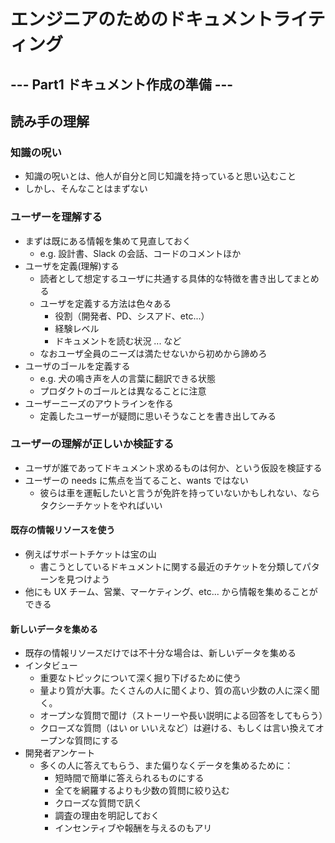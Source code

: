 # エンジニアのためのドキュメントライティング

## --- Part1 ドキュメント作成の準備 ---

## 読み手の理解

### 知識の呪い

- 知識の呪いとは、他人が自分と同じ知識を持っていると思い込むこと
- しかし、そんなことはまずない

### ユーザーを理解する

- まずは既にある情報を集めて見直しておく
  - e.g. 設計書、Slack の会話、コードのコメントほか
- ユーザを定義(理解)する
  - 読者として想定するユーザに共通する具体的な特徴を書き出してまとめる
  - ユーザを定義する方法は色々ある
    - 役割（開発者、PD、シスアド、etc...）
    - 経験レベル
    - ドキュメントを読む状況 ... など
  - なおユーザ全員のニーズは満たせないから初めから諦めろ
- ユーザのゴールを定義する
  - e.g. 犬の鳴き声を人の言葉に翻訳できる状態
  - プロダクトのゴールとは異なることに注意
- ユーザーニーズのアウトラインを作る
  - 定義したユーザーが疑問に思いそうなことを書き出してみる

### ユーザーの理解が正しいか検証する

- ユーザが誰であってドキュメント求めるものは何か、という仮設を検証する
- ユーザーの needs に焦点を当てること、wants ではない
  - 彼らは車を運転したいと言うが免許を持っていないかもしれない、ならタクシーチケットをやればいい

#### 既存の情報リソースを使う

- 例えばサポートチケットは宝の山
  - 書こうとしているドキュメントに関する最近のチケットを分類してパターンを見つけよう
- 他にも UX チーム、営業、マーケティング、etc... から情報を集めることができる

#### 新しいデータを集める

- 既存の情報リソースだけでは不十分な場合は、新しいデータを集める
- インタビュー
  - 重要なトピックについて深く掘り下げるために使う
  - 量より質が大事。たくさんの人に聞くより、質の高い少数の人に深く聞く。
  - オープンな質問で聞け（ストーリーや長い説明による回答をしてもらう）
  - クローズな質問（はい or いいえなど）は避ける、もしくは言い換えてオープンな質問にする
- 開発者アンケート
  - 多くの人に答えてもらう、また偏りなくデータを集めるために：
    - 短時間で簡単に答えられるものにする
    - 全てを網羅するよりも少数の質問に絞り込む
    - クローズな質問で訊く
    - 調査の理由を明記しておく
    - インセンティブや報酬を与えるのもアリ

